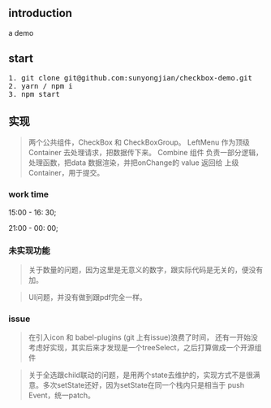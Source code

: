 ## introduction
a demo

## start
<pre>
1. git clone git@github.com:sunyongjian/checkbox-demo.git
2. yarn / npm i
3. npm start
</pre>


## 实现
> 两个公共组件，CheckBox 和 CheckBoxGroup。 LeftMenu 作为顶级 Container 去处理请求，把数据传下来。 Combine 组件 负责一部分逻辑，处理函数，把data 数据渲染，并把onChange的 value 返回给 上级 Container，用于提交。

### work time
15:00 - 16: 30;

21:00 - 00: 00;

### 未实现功能
> 关于数量的问题，因为这里是无意义的数字，跟实际代码是无关的，便没有加。

> UI问题，并没有做到跟pdf完全一样。

### issue
> 在引入icon 和 babel-plugins (git 上有issue)浪费了时间， 还有一开始没考虑好实现，其实后来才发现是一个treeSelect，之后打算做成一个开源组件

> 关于全选跟child联动的问题，是用两个state去维护的，实现方式不是很满意。多次setState还好，因为setState在同一个栈内只是相当于 push Event，统一patch。
